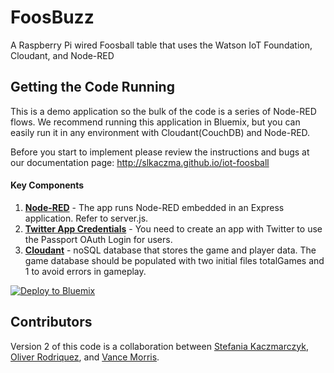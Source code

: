 # FoosBuzz
A Raspberry Pi wired Foosball table that uses the Watson IoT Foundation, Cloudant, and Node-RED

## Getting the Code Running
This is a demo application so the bulk of the code is a series of Node-RED flows.  We recommend running
this application in Bluemix, but you can easily run it in any environment with Cloudant(CouchDB) and Node-RED.  

Before you start to implement please review the instructions and bugs at our documentation page: http://slkaczma.github.io/iot-foosball

#### Key Components
1. [**Node-RED**](https://github.com/node-red/node-red) - The app runs Node-RED embedded in an Express application. Refer to server.js.
2. [**Twitter App Credentials**](https://apps.twitter.com/) - You need to create an app with Twitter to use the Passport OAuth Login for users.
3. [**Cloudant**](https://cloudant.com/) - noSQL database that stores the game and player data.  The game database should be populated with two initial files totalGames and 1 to avoid errors in gameplay. 

[![Deploy to Bluemix](https://bluemix.net/deploy/button.png)](https://bluemix.net/deploy?repository=https://github.com/slkaczma/iot-foosball)


## Contributors
Version 2 of this code is a collaboration between [Stefania Kaczmarczyk](https://github.com/slkaczma), [Oliver Rodriquez](https://github.com/odrodrig), and [Vance Morris](https://github.com/vmorris). 

